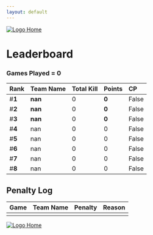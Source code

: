 ```yaml
---
layout: default
---
```



[ ![Logo](https://kanziebub.github.io/ProjectSEA/assets/images/bullet_rev.png) Home](https://kanziebub.github.io/ProjectSEA/)


# **Leaderboard**

### Games Played = 0

|  Rank  | Team Name             | Total Kill | **Points** | CP |
|:-------|:----------------------|:-----------|:-----------|:---|
| #**1** | **nan** | 0 | **0** | False | 
| #**2** | **nan** | 0 | **0** | False | 
| #**3** | **nan** | 0 | **0** | False | 
| #**4** | nan | 0 | 0 | False | 
| #**5** | nan | 0 | 0 | False | 
| #**6** | nan | 0 | 0 | False | 
| #**7** | nan | 0 | 0 | False | 
| #**8** | nan | 0 | 0 | False | 

## Penalty Log

|  Game  | Team Name | Penalty | Reason                |
|:-------|:----------|:--------|:----------------------|
|        |           |         |                       | 
 
 


[ ![Logo](https://kanziebub.github.io/ProjectSEA/assets/images/bullet_rev.png) Home](https://kanziebub.github.io/ProjectSEA/)
    
